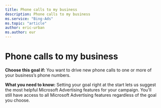 ```yaml
---
title: Phone calls to my business
description: Phone calls to my business
ms.service: "Bing-Ads"
ms.topic: "article"
author: eric-urban
ms.author: eur
---
```


# Phone calls to my business

**Choose this goal if:** You want to drive new phone calls to one or more of your business’s phone numbers.

**What you need to know:** Setting your goal right at the start lets us suggest the most helpful Microsoft Advertising features for your campaign. You'll still have access to all Microsoft Advertising features regardless of the goal you choose.


